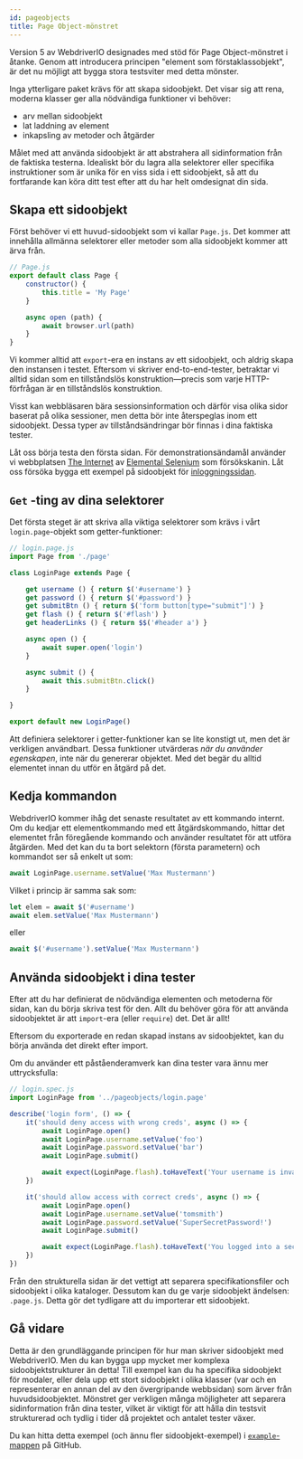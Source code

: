 ```yaml
---
id: pageobjects
title: Page Object-mönstret
---
```


Version 5 av WebdriverIO designades med stöd för Page Object-mönstret i åtanke. Genom att introducera principen "element som förstaklassobjekt", är det nu möjligt att bygga stora testsviter med detta mönster.

Inga ytterligare paket krävs för att skapa sidoobjekt. Det visar sig att rena, moderna klasser ger alla nödvändiga funktioner vi behöver:

- arv mellan sidoobjekt
- lat laddning av element
- inkapsling av metoder och åtgärder

Målet med att använda sidoobjekt är att abstrahera all sidinformation från de faktiska testerna. Idealiskt bör du lagra alla selektorer eller specifika instruktioner som är unika för en viss sida i ett sidoobjekt, så att du fortfarande kan köra ditt test efter att du har helt omdesignat din sida.

## Skapa ett sidoobjekt

Först behöver vi ett huvud-sidoobjekt som vi kallar `Page.js`. Det kommer att innehålla allmänna selektorer eller metoder som alla sidoobjekt kommer att ärva från.

```js
// Page.js
export default class Page {
    constructor() {
        this.title = 'My Page'
    }

    async open (path) {
        await browser.url(path)
    }
}
```

Vi kommer alltid att `export`-era en instans av ett sidoobjekt, och aldrig skapa den instansen i testet. Eftersom vi skriver end-to-end-tester, betraktar vi alltid sidan som en tillståndslös konstruktion&mdash;precis som varje HTTP-förfrågan är en tillståndslös konstruktion.

Visst kan webbläsaren bära sessionsinformation och därför visa olika sidor baserat på olika sessioner, men detta bör inte återspeglas inom ett sidoobjekt. Dessa typer av tillståndsändringar bör finnas i dina faktiska tester.

Låt oss börja testa den första sidan. För demonstrationsändamål använder vi webbplatsen [The Internet](http://the-internet.herokuapp.com) av [Elemental Selenium](http://elementalselenium.com) som försökskanin. Låt oss försöka bygga ett exempel på sidoobjekt för [inloggningssidan](http://the-internet.herokuapp.com/login).

## `Get` -ting av dina selektorer

Det första steget är att skriva alla viktiga selektorer som krävs i vårt `login.page`-objekt som getter-funktioner:

```js
// login.page.js
import Page from './page'

class LoginPage extends Page {

    get username () { return $('#username') }
    get password () { return $('#password') }
    get submitBtn () { return $('form button[type="submit"]') }
    get flash () { return $('#flash') }
    get headerLinks () { return $$('#header a') }

    async open () {
        await super.open('login')
    }

    async submit () {
        await this.submitBtn.click()
    }

}

export default new LoginPage()
```

Att definiera selektorer i getter-funktioner kan se lite konstigt ut, men det är verkligen användbart. Dessa funktioner utvärderas _när du använder egenskapen_, inte när du genererar objektet. Med det begär du alltid elementet innan du utför en åtgärd på det.

## Kedja kommandon

WebdriverIO kommer ihåg det senaste resultatet av ett kommando internt. Om du kedjar ett elementkommando med ett åtgärdskommando, hittar det elementet från föregående kommando och använder resultatet för att utföra åtgärden. Med det kan du ta bort selektorn (första parametern) och kommandot ser så enkelt ut som:

```js
await LoginPage.username.setValue('Max Mustermann')
```

Vilket i princip är samma sak som:

```js
let elem = await $('#username')
await elem.setValue('Max Mustermann')
```

eller

```js
await $('#username').setValue('Max Mustermann')
```

## Använda sidoobjekt i dina tester

Efter att du har definierat de nödvändiga elementen och metoderna för sidan, kan du börja skriva test för den. Allt du behöver göra för att använda sidoobjektet är att `import`-era (eller `require`) det. Det är allt!

Eftersom du exporterade en redan skapad instans av sidoobjektet, kan du börja använda det direkt efter import.

Om du använder ett påståenderamverk kan dina tester vara ännu mer uttrycksfulla:

```js
// login.spec.js
import LoginPage from '../pageobjects/login.page'

describe('login form', () => {
    it('should deny access with wrong creds', async () => {
        await LoginPage.open()
        await LoginPage.username.setValue('foo')
        await LoginPage.password.setValue('bar')
        await LoginPage.submit()

        await expect(LoginPage.flash).toHaveText('Your username is invalid!')
    })

    it('should allow access with correct creds', async () => {
        await LoginPage.open()
        await LoginPage.username.setValue('tomsmith')
        await LoginPage.password.setValue('SuperSecretPassword!')
        await LoginPage.submit()

        await expect(LoginPage.flash).toHaveText('You logged into a secure area!')
    })
})
```

Från den strukturella sidan är det vettigt att separera specifikationsfiler och sidoobjekt i olika kataloger. Dessutom kan du ge varje sidoobjekt ändelsen: `.page.js`. Detta gör det tydligare att du importerar ett sidoobjekt.

## Gå vidare

Detta är den grundläggande principen för hur man skriver sidoobjekt med WebdriverIO. Men du kan bygga upp mycket mer komplexa sidoobjektstrukturer än detta! Till exempel kan du ha specifika sidoobjekt för modaler, eller dela upp ett stort sidoobjekt i olika klasser (var och en representerar en annan del av den övergripande webbsidan) som ärver från huvudsidoobjektet. Mönstret ger verkligen många möjligheter att separera sidinformation från dina tester, vilket är viktigt för att hålla din testsvit strukturerad och tydlig i tider då projektet och antalet tester växer.

Du kan hitta detta exempel (och ännu fler sidoobjekt-exempel) i [`example`-mappen](https://github.com/webdriverio/webdriverio/tree/main/examples/pageobject) på GitHub.